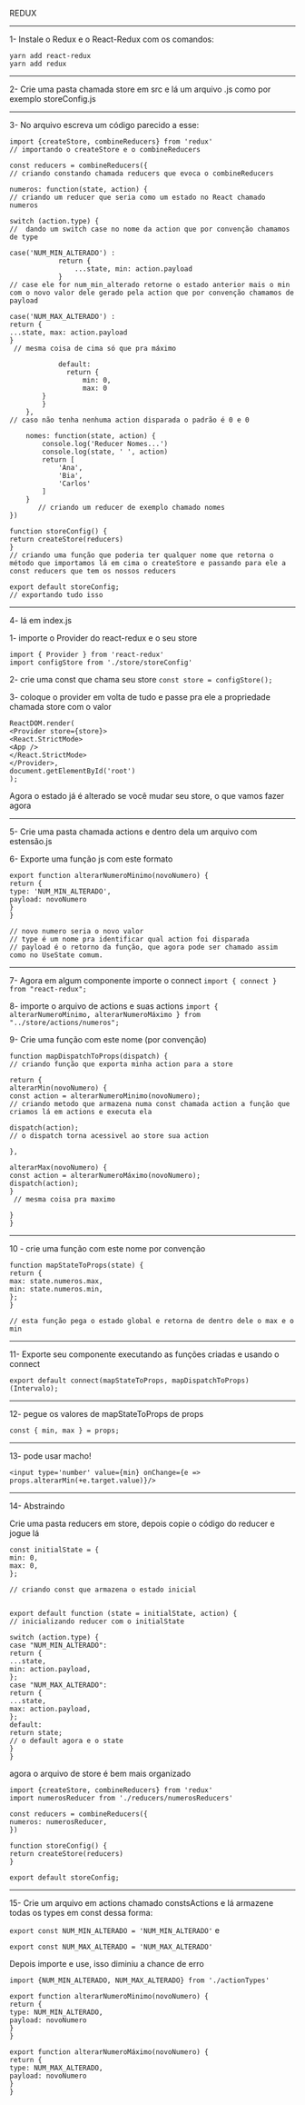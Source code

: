 REDUX

---

1- Instale o Redux e o React-Redux com os comandos:

    yarn add react-redux
    yarn add redux

---

2- Crie uma pasta chamada store em src e lá um arquivo .js como por exemplo storeConfig.js

---

3- No arquivo escreva um código parecido a esse:

```
import {createStore, combineReducers} from 'redux'
// importando o createStore e o combineReducers

const reducers = combineReducers({ 
// criando constando chamada reducers que evoca o combineReducers

numeros: function(state, action) {
// criando um reducer que seria como um estado no React chamado numeros

switch (action.type) {
//  dando um switch case no nome da action que por convenção chamamos de type

case('NUM_MIN_ALTERADO') : 
            return {
                ...state, min: action.payload
            }
// case ele for num_min_alterado retorne o estado anterior mais o min com o novo valor dele gerado pela action que por convenção chamamos de payload

case('NUM_MAX_ALTERADO') :
return {
...state, max: action.payload
}
 // mesma coisa de cima só que pra máximo

            default:
              return {
                  min: 0,
                  max: 0
        }
        }        
    },    
// caso não tenha nenhuma action disparada o padrão é 0 e 0

    nomes: function(state, action) {
        console.log('Reducer Nomes...')
        console.log(state, ' ', action)
        return [
            'Ana',
            'Bia',
            'Carlos'
        ]
    }
       // criando um reducer de exemplo chamado nomes
})

function storeConfig() {
return createStore(reducers)
}
// criando uma função que poderia ter qualquer nome que retorna o método que importamos lá em cima o createStore e passando para ele a const reducers que tem os nossos reducers

export default storeConfig; 
// exportando tudo isso
```

---

4- lá em index.js

1- importe o Provider do react-redux e o seu store

```
import { Provider } from 'react-redux'
import configStore from './store/storeConfig'
```

2- crie uma const que chama seu store
`const store = configStore();`

3- coloque o provider em volta de tudo e passe pra ele a propriedade chamada store com o valor
```
ReactDOM.render(
<Provider store={store}>
<React.StrictMode>
<App />
</React.StrictMode>
</Provider>,
document.getElementById('root')
);

```
Agora o estado já é alterado se você mudar seu store, o que vamos fazer agora

---

5- Crie uma pasta chamada actions e dentro dela um arquivo com estensão.js

6- Exporte uma função js com este formato

```
export function alterarNumeroMinimo(novoNumero) {
return {
type: 'NUM_MIN_ALTERADO', 
payload: novoNumero
}
}

// novo numero seria o novo valor
// type é um nome pra identificar qual action foi disparada
// payload é o retorno da função, que agora pode ser chamado assim como no UseState comum.
```

---

7- Agora em algum componente importe o connect
`import { connect } from "react-redux";`

8- importe o arquivo de actions e suas actions
`import { alterarNumeroMinimo, alterarNumeroMáximo } from "../store/actions/numeros";`

9- Crie uma função com este nome (por convenção)

```
function mapDispatchToProps(dispatch) {
// criando função que exporta minha action para a store

return {
alterarMin(novoNumero) { 
const action = alterarNumeroMinimo(novoNumero);
// criando metodo que armazena numa const chamada action a função que criamos lá em actions e executa ela

dispatch(action); 
// o dispatch torna acessivel ao store sua action

},

alterarMax(novoNumero) {
const action = alterarNumeroMáximo(novoNumero);
dispatch(action);
}
 // mesma coisa pra maximo

}
}
```

---

10 - crie uma função com este nome por convenção

```
function mapStateToProps(state) {
return {
max: state.numeros.max,
min: state.numeros.min,
};
}

// esta função pega o estado global e retorna de dentro dele o max e o min
```

---

11- Exporte seu componente executando as funções criadas e usando o connect

`export default connect(mapStateToProps, mapDispatchToProps)(Intervalo);`

---

12- pegue os valores de mapStateToProps de props

`const { min, max } = props;`

---

13- pode usar macho!

``
         <input type='number' value={min} onChange={e => props.alterarMin(+e.target.value)}/>
``

---

14- Abstraindo

Crie uma pasta reducers em store, depois copie o código do reducer e jogue lá

```
const initialState = {
min: 0,
max: 0,
};

// criando const que armazena o estado inicial


export default function (state = initialState, action) { 
// inicializando reducer com o initialState

switch (action.type) {
case "NUM_MIN_ALTERADO":
return {
...state,
min: action.payload,
};
case "NUM_MAX_ALTERADO":
return {
...state,
max: action.payload,
};
default:
return state; 
// o default agora e o state
}
}
```

agora o arquivo de store é bem mais organizado

```
import {createStore, combineReducers} from 'redux'
import numerosReducer from './reducers/numerosReducers'

const reducers = combineReducers({
numeros: numerosReducer,
})

function storeConfig() {
return createStore(reducers)
}

export default storeConfig;
```

---

15- Crie um arquivo em actions chamado constsActions e lá armazene todas os types em const dessa forma:

`export const NUM_MIN_ALTERADO = 'NUM_MIN_ALTERADO'` e 


`export const NUM_MAX_ALTERADO = 'NUM_MAX_ALTERADO'`


Depois importe e use, isso diminiu a chance de erro

```
import {NUM_MIN_ALTERADO, NUM_MAX_ALTERADO} from './actionTypes'

export function alterarNumeroMinimo(novoNumero) {
return {
type: NUM_MIN_ALTERADO,
payload: novoNumero
}
}

export function alterarNumeroMáximo(novoNumero) {
return {
type: NUM_MAX_ALTERADO,
payload: novoNumero
}
}
```

